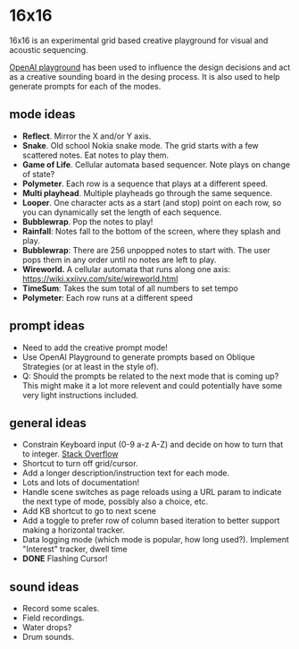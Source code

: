 # 16x16

16x16 is an experimental grid based creative playground for visual and acoustic sequencing.

[OpenAI playground](https://beta.openai.com/playground) has been used to influence the design decisions and act as a creative sounding board in the desing process. It is also used to help generate prompts for each of the modes.



## mode ideas

- **Reflect**. Mirror the X and/or Y axis.
- **Snake**. Old school Nokia snake mode. The grid starts with a few scattered notes. Eat notes to play them.
- **Game of Life**.  Cellular automata based sequencer. Note plays on change of state?
- **Polymeter**. Each row is a sequence that plays at a different speed.
- **Multi playhead**. Multiple playheads go through the same sequence.
- **Looper**. One character acts as a start (and stop) point on each row, so you can dynamically set the length of each sequence.
- **Bubblewrap**. Pop the notes to play!
- **Rainfall**: Notes fall to the bottom of the screen, where they splash and play.
- **Bubblewrap**: There are 256 unpopped notes to start with. The user pops them in any order until no notes are left to play.
- **Wireworld.** A cellular automata that runs along one axis: https://wiki.xxiivv.com/site/wireworld.html
- **TimeSum**: Takes the sum total of all numbers to set tempo
- **Polymeter**: Each row runs at a different speed



## prompt ideas

- Need to add the creative prompt mode!
- Use OpenAI Playground to generate prompts based on Oblique Strategies (or at least in the style of).
- Q: Should the prompts be related to the next mode that is coming up? This might make it a lot more relevent and could potentially have some very light instructions included.



## general ideas

- Constrain Keyboard input (0-9 a-z A-Z) and decide on how to turn that to integer. [Stack Overflow](https://stackoverflow.com/questions/22624379/how-to-convert-letters-to-numbers-with-javascript)
- Shortcut to turn off grid/cursor.
- Add a longer description/instruction text for each mode.
- Lots and lots of documentation!
- Handle scene switches as page reloads using a URL param to indicate the next type of mode, possibly also a choice, etc.
- Add KB shortcut to go to next scene
- Add a toggle to prefer row of column based iteration to better support making a horizontal tracker.
- Data logging mode (which mode is popular, how long used?). Implement "Interest" tracker, dwell time
- **DONE** Flashing Cursor!



## sound ideas

- Record some scales.
- Field recordings.
- Water drops?
- Drum sounds.